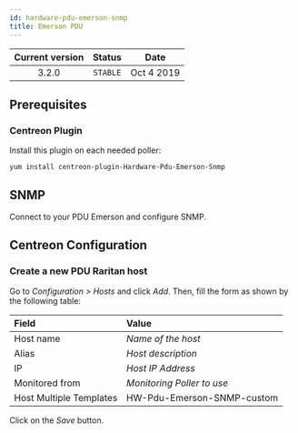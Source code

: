 ```yaml
---
id: hardware-pdu-emerson-snmp
title: Emerson PDU
---
```


| Current version | Status | Date |
| :-: | :-: | :-: |
| 3.2.0 | `STABLE` | Oct  4 2019 |

## Prerequisites

### Centreon Plugin

Install this plugin on each needed poller:

``` shell
yum install centreon-plugin-Hardware-Pdu-Emerson-Snmp
```

## SNMP

Connect to your PDU Emerson and configure SNMP.

## Centreon Configuration

### Create a new PDU Raritan host

Go to *Configuration \> Hosts* and click *Add*. Then, fill the form as shown by the following table:

| Field                                | Value                      |
| :----------------------------------- | :------------------------- |
| Host name                            | *Name of the host*         |
| Alias                                | *Host description*         |
| IP                                   | *Host IP Address*          |
| Monitored from                       | *Monitoring Poller to use* |
| Host Multiple Templates              | HW-Pdu-Emerson-SNMP-custom |

Click on the *Save* button.

